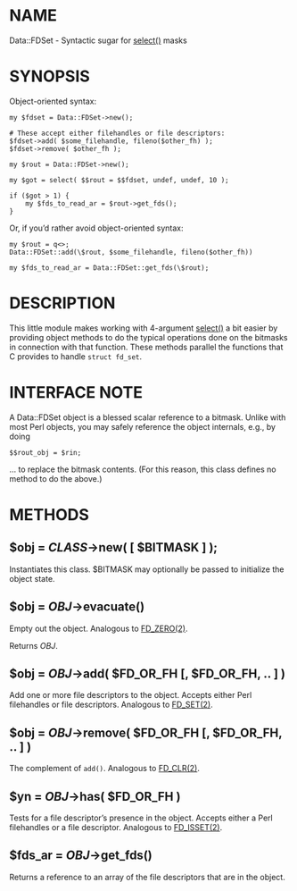 # NAME

Data::FDSet - Syntactic sugar for [select()](https://metacpan.org/pod/perlfunc#select) masks

# SYNOPSIS

Object-oriented syntax:

    my $fdset = Data::FDSet->new();

    # These accept either filehandles or file descriptors:
    $fdset->add( $some_filehandle, fileno($other_fh) );
    $fdset->remove( $other_fh );

    my $rout = Data::FDSet->new();

    my $got = select( $$rout = $$fdset, undef, undef, 10 );

    if ($got > 1) {
        my $fds_to_read_ar = $rout->get_fds();
    }

Or, if you’d rather avoid object-oriented syntax:

    my $rout = q<>;
    Data::FDSet::add(\$rout, $some_filehandle, fileno($other_fh))

    my $fds_to_read_ar = Data::FDSet::get_fds(\$rout);

# DESCRIPTION

This little module makes working with 4-argument [select()](https://metacpan.org/pod/perlfunc#select)
a bit easier by providing object methods to do the typical operations done
on the bitmasks in connection with that function. These methods parallel
the functions that C provides to handle `struct fd_set`.

# INTERFACE NOTE

A Data::FDSet object is a blessed scalar reference to a bitmask.
Unlike with most Perl objects, you may safely reference the object
internals, e.g., by doing

    $$rout_obj = $rin;

… to replace the bitmask contents. (For this reason, this class defines
no method to do the above.)

# METHODS

## $obj = _CLASS_->new( \[ $BITMASK \] );

Instantiates this class. $BITMASK may optionally be passed to
initialize the object state.

## $obj = _OBJ_->evacuate()

Empty out the object. Analogous to [FD\_ZERO(2)](http://man.he.net/man2/FD_ZERO).

Returns _OBJ_.

## $obj = _OBJ_->add( $FD\_OR\_FH \[, $FD\_OR\_FH, .. \] )

Add one or more file descriptors to the object.
Accepts either Perl filehandles or file descriptors.
Analogous to [FD\_SET(2)](http://man.he.net/man2/FD_SET).

## $obj = _OBJ_->remove( $FD\_OR\_FH \[, $FD\_OR\_FH, .. \] )

The complement of `add()`.
Analogous to [FD\_CLR(2)](http://man.he.net/man2/FD_CLR).

## $yn = _OBJ_->has( $FD\_OR\_FH )

Tests for a file descriptor’s presence in the object.
Accepts either a Perl filehandles or a file descriptor.
Analogous to [FD\_ISSET(2)](http://man.he.net/man2/FD_ISSET).

## $fds\_ar = _OBJ_->get\_fds()

Returns a reference to an array of the file descriptors that are
in the object.
